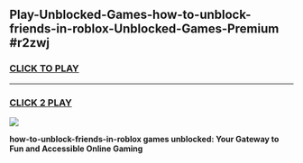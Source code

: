 
## Play-Unblocked-Games-how-to-unblock-friends-in-roblox-Unblocked-Games-Premium #r2zwj
<h3>
<a href="https://premium.freeplayer.one?title=how-to-unblock-friends-in-roblox&ref=12M">CLICK TO PLAY</a></h3>
<hr>

<h3>
<a href="https://premium.freeplayer.one?title=how-to-unblock-friends-in-roblox&ref=12M">CLICK 2 PLAY</a>
  
</h3>

<a href="https://premium.freeplayer.one?title=how-to-unblock-friends-in-roblox&ref=12M"><img src="https://clearcache.store/games.png"></a>


**how-to-unblock-friends-in-roblox games unblocked: Your Gateway to Fun and Accessible Online Gaming**
